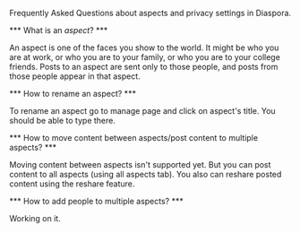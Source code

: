 Frequently Asked Questions about aspects and privacy settings in Diaspora.

*** What is an *aspect*? ***

An aspect is one of the faces you show to the world.  It might be who you are at work, or who you are to your family, or who you are to your college friends.  Posts to an aspect are sent only to those people, and posts from those people appear in that aspect.

*** How to rename an aspect? ***

To rename an aspect go to manage page and click on aspect's title. You should be able to type there.

*** How to move content between aspects/post content to multiple aspects? ***

Moving content between aspects isn't supported yet. But you can post content to all aspects (using all aspects tab).  You also can reshare posted content using the reshare feature.

*** How to add people to multiple aspects? ***

Working on it.